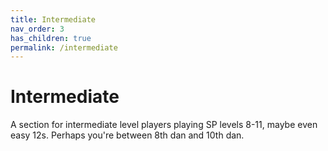 ```yaml
---
title: Intermediate
nav_order: 3
has_children: true
permalink: /intermediate
---
```


# Intermediate

A section for intermediate level players playing SP levels 8-11, maybe even easy 12s. Perhaps you're between 8th dan and 10th dan.
